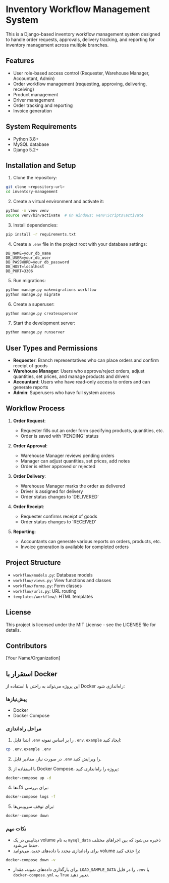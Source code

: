 # Inventory Workflow Management System

This is a Django-based inventory workflow management system designed to handle order requests, approvals, delivery tracking, and reporting for inventory management across multiple branches.

## Features

- User role-based access control (Requester, Warehouse Manager, Accountant, Admin)
- Order workflow management (requesting, approving, delivering, receiving)
- Product management
- Driver management
- Order tracking and reporting
- Invoice generation

## System Requirements

- Python 3.8+
- MySQL database
- Django 5.2+

## Installation and Setup

1. Clone the repository:
```bash
git clone <repository-url>
cd inventory-management
```

2. Create a virtual environment and activate it:
```bash
python -m venv venv
source venv/bin/activate  # On Windows: venv\Scripts\activate
```

3. Install dependencies:
```bash
pip install -r requirements.txt
```

4. Create a `.env` file in the project root with your database settings:
```
DB_NAME=your_db_name
DB_USER=your_db_user
DB_PASSWORD=your_db_password
DB_HOST=localhost
DB_PORT=3306
```

5. Run migrations:
```bash
python manage.py makemigrations workflow
python manage.py migrate
```

6. Create a superuser:
```bash
python manage.py createsuperuser
```

7. Start the development server:
```bash
python manage.py runserver
```

## User Types and Permissions

- **Requester**: Branch representatives who can place orders and confirm receipt of goods
- **Warehouse Manager**: Users who approve/reject orders, adjust quantities, set prices, and manage products and drivers
- **Accountant**: Users who have read-only access to orders and can generate reports
- **Admin**: Superusers who have full system access

## Workflow Process

1. **Order Request**:
   - Requester fills out an order form specifying products, quantities, etc.
   - Order is saved with 'PENDING' status

2. **Order Approval**:
   - Warehouse Manager reviews pending orders
   - Manager can adjust quantities, set prices, add notes
   - Order is either approved or rejected

3. **Order Delivery**:
   - Warehouse Manager marks the order as delivered
   - Driver is assigned for delivery
   - Order status changes to 'DELIVERED'

4. **Order Receipt**:
   - Requester confirms receipt of goods
   - Order status changes to 'RECEIVED'

5. **Reporting**:
   - Accountants can generate various reports on orders, products, etc.
   - Invoice generation is available for completed orders

## Project Structure

- `workflow/models.py`: Database models
- `workflow/views.py`: View functions and classes
- `workflow/forms.py`: Form classes
- `workflow/urls.py`: URL routing
- `templates/workflow/`: HTML templates

## License

This project is licensed under the MIT License - see the LICENSE file for details.

## Contributors

[Your Name/Organization]

## استقرار با Docker

این پروژه می‌تواند به راحتی با استفاده از Docker راه‌اندازی شود:

### پیش‌نیازها

- Docker
- Docker Compose

### مراحل راه‌اندازی

1. ابتدا فایل `.env` را بر اساس نمونه `.env.example` ایجاد کنید:

```bash
cp .env.example .env
```

2. در صورت نیاز، مقادیر فایل `.env` را ویرایش کنید.

3. با استفاده از Docker Compose، پروژه را راه‌اندازی کنید:

```bash
docker-compose up -d
```

4. برای بررسی لاگ‌ها:

```bash
docker-compose logs -f
```

5. برای توقف سرویس‌ها:

```bash
docker-compose down
```

### نکات مهم

- دیتابیس در یک volume به نام `mysql_data` ذخیره می‌شود که بین اجراهای مختلف حفظ می‌شود.
- برای راه‌اندازی مجدد با داده‌های جدید، می‌توانید volume را حذف کنید:

```bash
docker-compose down -v
```

- برای بارگذاری داده‌های نمونه، مقدار `LOAD_SAMPLE_DATA` را در فایل `.env` یا `docker-compose.yml` به `True` تغییر دهید. 